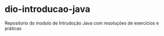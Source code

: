 # dio-introducao-java
Repositorio do modulo de Intrudoção Java com resoluções de exercícios e práticas

